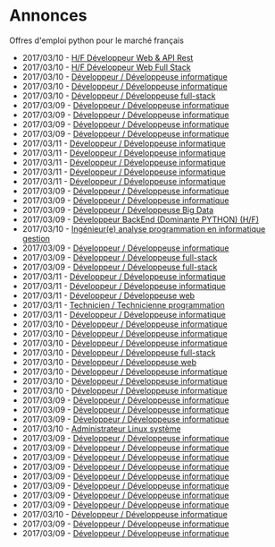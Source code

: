 # Annonces

Offres d'emploi python pour le marché français

* 2017/03/10 - [H/F Développeur Web & API Rest](http://www.pyjobs.fr/jobs/details/5206/h-f-developpeur-web-api-rest "H/F Développeur Web & API Rest")
* 2017/03/10 - [H/F Développeur Web Full Stack](http://www.pyjobs.fr/jobs/details/5205/h-f-developpeur-web-full-stack "H/F Développeur Web Full Stack")
* 2017/03/10 - [Développeur / Développeuse informatique](http://www.pyjobs.fr/jobs/details/5207/developpeur-developpeuse-informatique "Développeur / Développeuse informatique")
* 2017/03/10 - [Développeur / Développeuse informatique](http://www.pyjobs.fr/jobs/details/5208/developpeur-developpeuse-informatique "Développeur / Développeuse informatique")
* 2017/03/10 - [Développeur / Développeuse full-stack](http://www.pyjobs.fr/jobs/details/5204/developpeur-developpeuse-full-stack "Développeur / Développeuse full-stack")
* 2017/03/09 - [Développeur / Développeuse informatique](http://www.pyjobs.fr/jobs/details/5175/developpeur-developpeuse-informatique "Développeur / Développeuse informatique")
* 2017/03/09 - [Développeur / Développeuse informatique](http://www.pyjobs.fr/jobs/details/5182/developpeur-developpeuse-informatique "Développeur / Développeuse informatique")
* 2017/03/09 - [Développeur / Développeuse informatique](http://www.pyjobs.fr/jobs/details/5178/developpeur-developpeuse-informatique "Développeur / Développeuse informatique")
* 2017/03/09 - [Développeur / Développeuse informatique](http://www.pyjobs.fr/jobs/details/5181/developpeur-developpeuse-informatique "Développeur / Développeuse informatique")
* 2017/03/11 - [Développeur / Développeuse informatique](http://www.pyjobs.fr/jobs/details/5227/developpeur-developpeuse-informatique "Développeur / Développeuse informatique")
* 2017/03/11 - [Développeur / Développeuse informatique](http://www.pyjobs.fr/jobs/details/5228/developpeur-developpeuse-informatique "Développeur / Développeuse informatique")
* 2017/03/11 - [Développeur / Développeuse informatique](http://www.pyjobs.fr/jobs/details/5230/developpeur-developpeuse-informatique "Développeur / Développeuse informatique")
* 2017/03/11 - [Développeur / Développeuse informatique](http://www.pyjobs.fr/jobs/details/5231/developpeur-developpeuse-informatique "Développeur / Développeuse informatique")
* 2017/03/11 - [Développeur / Développeuse informatique](http://www.pyjobs.fr/jobs/details/5229/developpeur-developpeuse-informatique "Développeur / Développeuse informatique")
* 2017/03/09 - [Développeur / Développeuse informatique](http://www.pyjobs.fr/jobs/details/5173/developpeur-developpeuse-informatique "Développeur / Développeuse informatique")
* 2017/03/09 - [Développeur / Développeuse informatique](http://www.pyjobs.fr/jobs/details/5177/developpeur-developpeuse-informatique "Développeur / Développeuse informatique")
* 2017/03/09 - [Développeur / Développeuse Big Data](http://www.pyjobs.fr/jobs/details/5198/developpeur-developpeuse-big-data "Développeur / Développeuse Big Data")
* 2017/03/09 - [Développeur BackEnd (Dominante PYTHON) (H/F)](http://www.pyjobs.fr/jobs/details/5174/developpeur-backend-dominante-python-h-f "Développeur BackEnd (Dominante PYTHON) (H/F)")
* 2017/03/10 - [Ingénieur(e) analyse programmation en informatique gestion](http://www.pyjobs.fr/jobs/details/5220/ingenieur-e-analyse-programmation-en-informatique-gestion "Ingénieur(e) analyse programmation en informatique gestion")
* 2017/03/09 - [Développeur / Développeuse informatique](http://www.pyjobs.fr/jobs/details/5203/developpeur-developpeuse-informatique "Développeur / Développeuse informatique")
* 2017/03/09 - [Développeur / Développeuse full-stack](http://www.pyjobs.fr/jobs/details/5172/developpeur-developpeuse-full-stack "Développeur / Développeuse full-stack")
* 2017/03/09 - [Développeur / Développeuse full-stack](http://www.pyjobs.fr/jobs/details/5197/developpeur-developpeuse-full-stack "Développeur / Développeuse full-stack")
* 2017/03/11 - [Développeur / Développeuse informatique](http://www.pyjobs.fr/jobs/details/5226/developpeur-developpeuse-informatique "Développeur / Développeuse informatique")
* 2017/03/11 - [Développeur / Développeuse informatique](http://www.pyjobs.fr/jobs/details/5223/developpeur-developpeuse-informatique "Développeur / Développeuse informatique")
* 2017/03/11 - [Développeur / Développeuse web](http://www.pyjobs.fr/jobs/details/5225/developpeur-developpeuse-web "Développeur / Développeuse web")
* 2017/03/11 - [Technicien / Technicienne programmation](http://www.pyjobs.fr/jobs/details/5222/technicien-technicienne-programmation "Technicien / Technicienne programmation")
* 2017/03/11 - [Développeur / Développeuse informatique](http://www.pyjobs.fr/jobs/details/5224/developpeur-developpeuse-informatique "Développeur / Développeuse informatique")
* 2017/03/10 - [Développeur / Développeuse informatique](http://www.pyjobs.fr/jobs/details/5219/developpeur-developpeuse-informatique "Développeur / Développeuse informatique")
* 2017/03/10 - [Développeur / Développeuse informatique](http://www.pyjobs.fr/jobs/details/5217/developpeur-developpeuse-informatique "Développeur / Développeuse informatique")
* 2017/03/10 - [Développeur / Développeuse informatique](http://www.pyjobs.fr/jobs/details/5212/developpeur-developpeuse-informatique "Développeur / Développeuse informatique")
* 2017/03/10 - [Développeur / Développeuse full-stack](http://www.pyjobs.fr/jobs/details/5213/developpeur-developpeuse-full-stack "Développeur / Développeuse full-stack")
* 2017/03/10 - [Développeur / Développeuse web](http://www.pyjobs.fr/jobs/details/5216/developpeur-developpeuse-web "Développeur / Développeuse web")
* 2017/03/10 - [Développeur / Développeuse informatique](http://www.pyjobs.fr/jobs/details/5218/developpeur-developpeuse-informatique "Développeur / Développeuse informatique")
* 2017/03/10 - [Développeur / Développeuse informatique](http://www.pyjobs.fr/jobs/details/5215/developpeur-developpeuse-informatique "Développeur / Développeuse informatique")
* 2017/03/10 - [Développeur / Développeuse informatique](http://www.pyjobs.fr/jobs/details/5214/developpeur-developpeuse-informatique "Développeur / Développeuse informatique")
* 2017/03/09 - [Développeur / Développeuse informatique](http://www.pyjobs.fr/jobs/details/5200/developpeur-developpeuse-informatique "Développeur / Développeuse informatique")
* 2017/03/09 - [Développeur / Développeuse informatique](http://www.pyjobs.fr/jobs/details/5201/developpeur-developpeuse-informatique "Développeur / Développeuse informatique")
* 2017/03/09 - [Développeur / Développeuse informatique](http://www.pyjobs.fr/jobs/details/5199/developpeur-developpeuse-informatique "Développeur / Développeuse informatique")
* 2017/03/10 - [Administrateur Linux système](http://www.pyjobs.fr/jobs/details/5211/administrateur-linux-systeme "Administrateur Linux système")
* 2017/03/09 - [Développeur / Développeuse informatique](http://www.pyjobs.fr/jobs/details/5187/developpeur-developpeuse-informatique "Développeur / Développeuse informatique")
* 2017/03/09 - [Développeur / Développeuse informatique](http://www.pyjobs.fr/jobs/details/5186/developpeur-developpeuse-informatique "Développeur / Développeuse informatique")
* 2017/03/09 - [Développeur / Développeuse informatique](http://www.pyjobs.fr/jobs/details/5192/developpeur-developpeuse-informatique "Développeur / Développeuse informatique")
* 2017/03/09 - [Développeur / Développeuse informatique](http://www.pyjobs.fr/jobs/details/5189/developpeur-developpeuse-informatique "Développeur / Développeuse informatique")
* 2017/03/09 - [Développeur / Développeuse informatique](http://www.pyjobs.fr/jobs/details/5191/developpeur-developpeuse-informatique "Développeur / Développeuse informatique")
* 2017/03/09 - [Développeur / Développeuse informatique](http://www.pyjobs.fr/jobs/details/5184/developpeur-developpeuse-informatique "Développeur / Développeuse informatique")
* 2017/03/09 - [Développeur / Développeuse informatique](http://www.pyjobs.fr/jobs/details/5185/developpeur-developpeuse-informatique "Développeur / Développeuse informatique")
* 2017/03/09 - [Développeur / Développeuse informatique](http://www.pyjobs.fr/jobs/details/5188/developpeur-developpeuse-informatique "Développeur / Développeuse informatique")
* 2017/03/10 - [Développeur / Développeuse informatique](http://www.pyjobs.fr/jobs/details/5221/developpeur-developpeuse-informatique "Développeur / Développeuse informatique")
* 2017/03/09 - [Développeur / Développeuse informatique](http://www.pyjobs.fr/jobs/details/5196/developpeur-developpeuse-informatique "Développeur / Développeuse informatique")
* 2017/03/09 - [Développeur / Développeuse informatique](http://www.pyjobs.fr/jobs/details/5194/developpeur-developpeuse-informatique "Développeur / Développeuse informatique")

